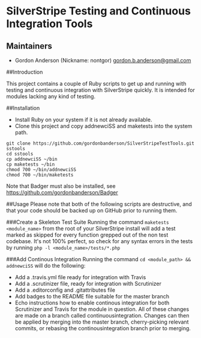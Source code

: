 # SilverStripe Testing and Continuous Integration Tools
## Maintainers

* Gordon Anderson (Nickname: nontgor)
	<gordon.b.anderson@gmail.com>

##Introduction

This project contains a couple of Ruby scripts to get up and running with testing
and continuous integration with SilverStripe quickly.  It is intended for
modules lacking any kind of testing.

##Installation
* Install Ruby on your system if it is not already available.
* Clone this project and copy addnewciSS and maketests into the system path.
 
```
git clone https://github.com/gordonbanderson/SilverStripeTestTools.git sstools
cd sstools
cp addnewciSS ~/bin
cp maketests ~/bin
chmod 700 ~/bin/addnewciSS
chmod 700 ~/bin/maketests
```

Note that Badger must also be installed, see
https://github.com/gordonbanderson/Badger

##Usage
Please note that both of the following scripts are destructive, and that your
code should be backed up on GitHub prior to running them.

###Create a Skeleton Test Suite
Running the command `maketests <module_name>` from the root of your SilverStripe
install will add a test marked as skipped for every function grepped out of the
non test codebase.  It's not 100% perfect, so check for any syntax errors in the
tests by running `php -l <module_name>/tests/*.php`

###Add Continous Integration
Running the command `cd <module_path> && addnewciSS` will do the following:
* Add a .travis.yml file ready for integration with Travis
* Add a .scrutinizer file, ready for integration with Scrutinizer
* Add a .editorconfig and .gitattributes file
* Add badges to the README file suitable for the master branch
* Echo instructions how to enable continous integration for both Scrutinizer and
Travis for the module in question.
All of these changes are made on a branch called continuousintegration.  Changes
can then be applied by merging into the master branch, cherry-picking relevant
commits, or rebasing the continousintegration branch prior to merging.